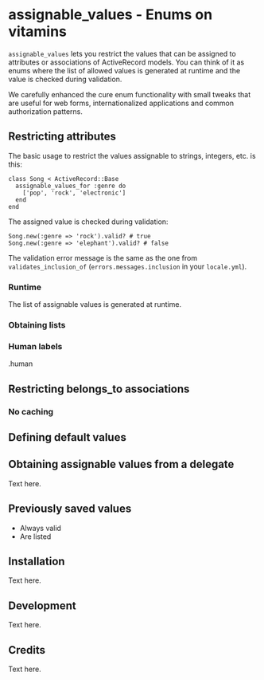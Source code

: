 # assignable_values - Enums on vitamins

`assignable_values` lets you restrict the values that can be assigned to attributes or associations of ActiveRecord models. You can think of it as enums where the list of allowed values is generated at runtime and the value is checked during validation.

We carefully enhanced the cure enum functionality with small tweaks that are useful for web forms, internationalized applications and common authorization patterns.

## Restricting attributes

The basic usage to restrict the values assignable to strings, integers, etc. is this:

    class Song < ActiveRecord::Base
      assignable_values_for :genre do
        ['pop', 'rock', 'electronic']
      end
    end

The assigned value is checked during validation:

    Song.new(:genre => 'rock').valid? # true
    Song.new(:genre => 'elephant').valid? # false

The validation error message is the same as the one from `validates_inclusion_of` (`errors.messages.inclusion` in your `locale.yml`).

### Runtime

The list of assignable values is generated at runtime.

### Obtaining lists



### Human labels

.human

## Restricting belongs_to associations

### No caching

## Defining default values

## Obtaining assignable values from a delegate

Text here.

## Previously saved values

- Always valid
- Are listed

## Installation

Text here.

## Development

Text here.

## Credits

Text here.
